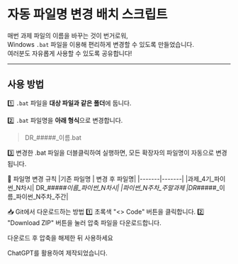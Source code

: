 #  자동 파일명 변경 배치 스크립트

매번 과제 파일의 이름을 바꾸는 것이 번거로워,  
Windows `.bat` 파일을 이용해 편리하게 변경할 수 있도록 만들었습니다.  
여러분도 자유롭게 사용할 수 있도록 공유합니다!   

---

##  사용 방법  

1️⃣ `.bat` 파일을 **대상 파일과 같은 폴더**에 둡니다.  

2️⃣ `.bat` 파일명을 **아래 형식**으로 변경합니다.  

   
> DR_#####_이름.bat

3️⃣ 변경한 .bat 파일을 더블클릭하여 실행하면,
모든 확장자의 파일명이 자동으로 변경됩니다.

🔄 파일명 변경 규칙
|기존 파일명	| 변경 후 파일명|
|-------|-------|
|과제_4기_파이썬_N차시|	DR_#####_이름_파이썬_N차시|
|파이썬_N주차_주말과제	|DR_#####_이름_파이썬_N주차_주간|

📥 Git에서 다운로드하는 방법
1️⃣ 초록색 "<> Code" 버튼을 클릭합니다.
2️⃣ "Download ZIP" 버튼을 눌러 압축 파일을 다운로드합니다.

다운로드 후 압축을 해제한 뒤 사용하세요

ChatGPT를 활용하여 제작되었습니다.
```plaintext

